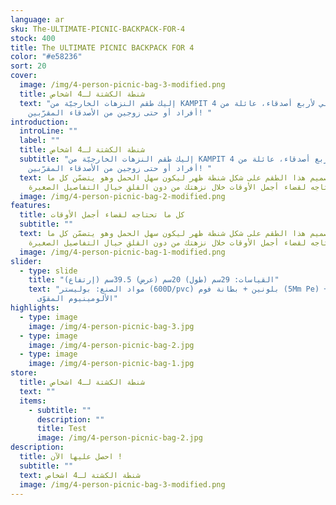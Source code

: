 ```yaml
---
language: ar
sku: The-ULTIMATE-PICNIC-BACKPACK-FOR-4
stock: 400
title: The ULTIMATE PICNIC BACKPACK FOR 4
color: "#e58236"
sort: 20
cover:
  image: /img/4-person-picnic-bag-3-modified.png
  title: شنطة الكشتة لـ4 اشخاص
  text: "إليك طقم النزهات الخارجيّة من KAMPIT المثالي لأربع أصدقاء، عائلة من 4
    أفراد أو حتى زوجين من الأصدقاء المقرّبين! "
introduction:
  introLine: ""
  label: ""
  title: شنطة الكشتة لـ4 اشخاص
  subtitle: "إليك طقم النزهات الخارجيّة من KAMPIT المثالي لأربع أصدقاء، عائلة من 4
    أفراد أو حتى زوجين من الأصدقاء المقرّبين! "
  text: تمّ تصميم هذا الطقم على شكل شنطة ظهر ليكون سهل الحمل وهو يتضمّن كل ما
    تحتاجه لقضاء أجمل الأوقات خلال نزهتك من دون القلق حيال التفاصيل الصغيرة!
  image: /img/4-person-picnic-bag-2-modified.png
features:
  title: كل ما تحتاجه لقضاء أجمل الأوقات
  subtitle: ""
  text: تمّ تصميم هذا الطقم على شكل شنطة ظهر ليكون سهل الحمل وهو يتضمّن كل ما
    تحتاجه لقضاء أجمل الأوقات خلال نزهتك من دون القلق حيال التفاصيل الصغيرة!
  image: /img/4-person-picnic-bag-1-modified.png
slider:
  - type: slide
    title: "القياسات: 29سم (طول) 20سم (عرض) 39.5سم (إرتفاع)"
    text: "مواد الصنع: بوليستر (600D/pvc) بلونين + بطانة فوم (5Mm Pe) + حواف من ورق
      الألومينيوم المقوّى"
highlights:
  - type: image
    image: /img/4-person-picnic-bag-3.jpg
  - type: image
    image: /img/4-person-picnic-bag-2.jpg
  - type: image
    image: /img/4-person-picnic-bag-1.jpg
store:
  title: شنطة الكشتة لـ4 اشخاص
  text: ""
  items:
    - subtitle: ""
      description: ""
      title: Test
      image: /img/4-person-picnic-bag-2.jpg
description:
  title: احصل عليها الآن !
  subtitle: ""
  text: شنطة الكشتة لـ4 اشخاص
  image: /img/4-person-picnic-bag-3-modified.png
---
```

